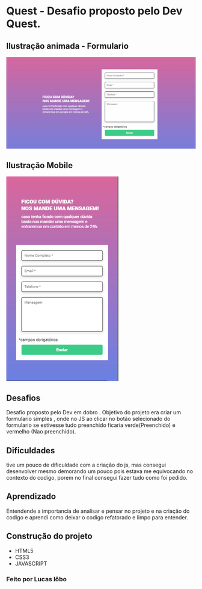 # Quest - Desafio proposto pelo Dev Quest.
## Ilustração animada - Formulario
<p>
 <img src="./src/img/README.img/Animação.gif" alt="Animação do projeto">
</p>

## Ilustração Mobile
<p>
 <img src="./src/img/README.img/moblie.png" alt="foto mobile">
</p>

## Desafios

<p> Desafio proposto pelo Dev em dobro . Objetivo do projeto era criar um formulario simples , onde no JS ao clicar no botão selecionado do formulario
  se estivesse tudo preenchido ficaria verde(Preenchido) e vermelho (Nao preenchido).
</p>

## Dificuldades

<p> tive um pouco de dificuldade com a criação do js, mas consegui desenvolver mesmo demorando um pouco pois estava me equivocando no contexto do codigo,
 porem no final consegui fazer tudo como foi pedido.</p>

## Aprendizado

<p>  Entendende a importancia de analisar e pensar no projeto e na criação do codigo e aprendi como 
deixar o codigo refatorado e limpo para entender.</p>

## Construção do projeto

<ul>
<li>HTML5</li>
<li>CSS3</li>
<li>JAVASCRIPT</li>
</ul>

### Feito por Lucas lôbo
